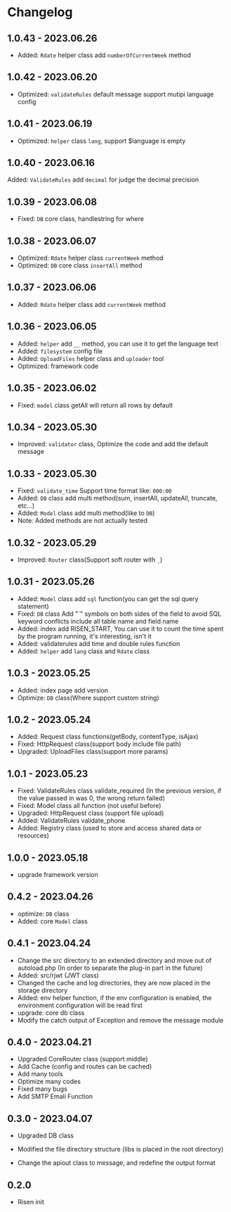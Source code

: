 # Changelog

## 1.0.43 - 2023.06.26

- Added: `Rdate` helper class add `numberOfCurrentWeek` method

## 1.0.42 - 2023.06.20

- Optimized: `validateRules` default message support mutipi language config

## 1.0.41 - 2023.06.19

- Optimized: `helper` class `lang`, support $language is empty

## 1.0.40 - 2023.06.16

Added: `ValidateRules` add `decimal` for judge the decimal precision

## 1.0.39 - 2023.06.08

- Fixed: `DB` core class, handlestring for where

## 1.0.38 - 2023.06.07

- Optimized: `Rdate` helper class `currentWeek` method
- Optimized: `DB` core class `insertAll` method

## 1.0.37 - 2023.06.06

- Added: `Rdate` helper class add `currentWeek` method

## 1.0.36 - 2023.06.05

- Added: `helper` add `__` method, you can use it to get the language text
- Added: `filesystem` config file
- Added: `UploadFiles` helper class and `uploader` tool
- Optimized: framework code

## 1.0.35 - 2023.06.02

- Fixed: `model` class getAll will return all rows by default

## 1.0.34 - 2023.05.30

- Improved: `validator` class, Optimize the code and add the default message

## 1.0.33 - 2023.05.30

- Fixed: `validate_time` Support time format like: `000:00`
- Added: `DB` class add multi method(sum, insertAll, updateAll, truncate, etc...)
- Added: `Model` class add multi method(like to `DB`)
- Note: Added methods are not actually tested

## 1.0.32 - 2023.05.29

- Improved: `Router` class(Support soft router with `_`)

## 1.0.31 - 2023.05.26

- Added: `Model` class add `sql` function(you can get the sql query statement)
- Fixed: `DB` class Add "`" symbols on both sides of the field to avoid SQL keyword conflicts
  include all table name and field name
- Added: index add RISEN_START, You can use it to count the time spent by the program running,
  it's interesting, isn't it
- Added: validaterules add time and double rules function
- Added: `helper` add `lang` class and `Rdate` class

## 1.0.3 - 2023.05.25

- Added: index page add version
- Optimize: `DB` class(Where support custom string)

## 1.0.2 - 2023.05.24

- Added: Request class functions(getBody, contentType, isAjax)
- Fixed: HttpRequest class(support body include file path)
- Upgraded: UploadFiles class(support more params)

## 1.0.1 - 2023.05.23

- Fixed: ValidateRules class validate_required
  (In the previous version, if the value passed in was 0, the wrong return failed)
- Fixed: Model class all function (not useful before)
- Upgraded: HttpRequest class (support file upload)
- Added: ValidateRules validate_phone
- Added: Registry class (used to store and access shared data or resources)

## 1.0.0 - 2023.05.18

- upgrade framework version

## 0.4.2 - 2023.04.26

- optimize: `DB` class
- Added: core `Model` class

## 0.4.1 - 2023.04.24

- Change the src directory to an extended directory and move out of autoload.php
  (In order to separate the plug-in part in the future)
- Added: src/rjwt (JWT class)
- Changed the cache and log directories, they are now placed in the storage directory
- Added: env helper function, if the env configuration is enabled, the environment configuration will be read first
- upgrade: core db class
- Modify the catch output of Exception and remove the message module

## 0.4.0 - 2023.04.21

- Upgraded CoreRouter class (support middle)
- Add Cache (config and routes can be cached)
- Add many tools
- Optimize many codes
- Fixed many bugs
- Add SMTP Emali Function

## 0.3.0 - 2023.04.07

- Upgraded DB class

- Modified the file directory structure (libs is placed in the root directory)

- Change the apiout class to message, and redefine the output format

## 0.2.0

- Risen init
